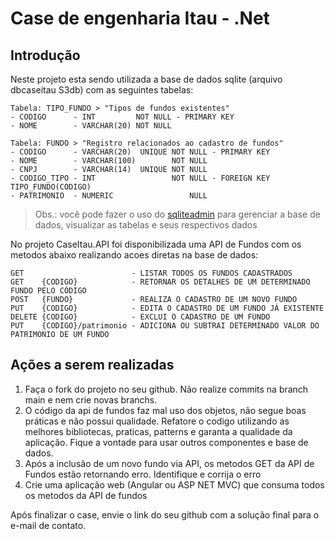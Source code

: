 # Case de engenharia Itau - .Net

## Introdução
Neste projeto esta sendo utilizada a base de dados sqlite (arquivo dbcaseitau S3db) com as seguintes tabelas:

    Tabela: TIPO_FUNDO > "Tipos de fundos existentes"
	- CODIGO      - INT         NOT NULL - PRIMARY KEY
	- NOME        - VARCHAR(20) NOT NULL

    Tabela: FUNDO > "Registro relacionados ao cadastro de fundos"
	- CODIGO      - VARCHAR(20)  UNIQUE NOT NULL - PRIMARY KEY
	- NOME        - VARCHAR(100)        NOT NULL
	- CNPJ        - VARCHAR(14)  UNIQUE NOT NULL
	- CODIGO_TIPO - INT                 NOT NULL - FOREIGN KEY TIPO_FUNDO(CODIGO)
	- PATRIMONIO  - NUMERIC                 NULL

> Obs.: você pode fazer o uso do [sqliteadmin] para gerenciar a base de dados, visualizar as tabelas e seus respectivos dados

No projeto CaseItau.API foi disponibilizada uma API de Fundos com os metodos abaixo realizando acoes diretas na base de dados:

	GET                        - LISTAR TODOS OS FUNDOS CADASTRADOS
	GET    {CODIGO}            - RETORNAR OS DETALHES DE UM DETERMINADO FUNDO PELO CÓDIGO
	POST   {FUNDO}             - REALIZA O CADASTRO DE UM NOVO FUNDO
	PUT    {CODIGO}            - EDITA O CADASTRO DE UM FUNDO JÁ EXISTENTE
	DELETE {CODIGO}            - EXCLUI O CADASTRO DE UM FUNDO
	PUT    {CODIGO}/patrimonio - ADICIONA OU SUBTRAI DETERMINADO VALOR DO PATRIMONIO DE UM FUNDO

## Ações a serem realizadas
1. Faça o fork do projeto no seu github. Não realize commits na branch main e nem crie novas branchs.
2. O código da api de fundos faz mal uso dos objetos, não segue boas práticas e não possui qualidade. Refatore o codigo utilizando as melhores bibliotecas, praticas, patterns e garanta a qualidade da aplicação. Fique a vontade para usar outros componentes e base de dados.
2. Após a inclusão de um novo fundo via API, os metodos GET da API de Fundos estão retornando erro. Identifique e corrija o erro
3. Crie uma aplicação web (Angular ou ASP NET MVC) que consuma todos os metodos da API de fundos

Após finalizar o case, envie o link do seu github com a solução final para o e-mail de contato.

[sqliteadmin]: <http://sqliteadmin.orbmu2k.de> 
